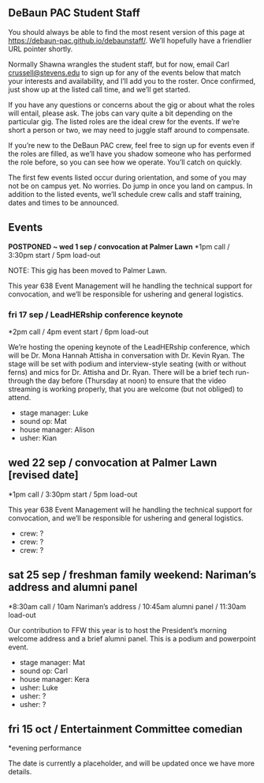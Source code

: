 ## DeBaun PAC Student Staff

You should always be able to find the most resent version of this page at <https://debaun-pac.github.io/debaunstaff/>. We’ll hopefully have a friendlier URL pointer shortly.

Normally Shawna wrangles the student staff, but for now, email Carl <crussell@stevens.edu> to sign up for any of the events below that match your interests and availability, and I’ll add you to the roster. Once confirmed, just show up at the listed call time, and we’ll get started.

If you have any questions or concerns about the gig or about what the roles will entail, please ask. The jobs can vary quite a bit depending on the particular gig. The listed roles are the ideal crew for the events. If we’re short a person or two, we may need to juggle staff around to compensate.

If you’re new to the DeBaun PAC crew, feel free to sign up for events even if the roles are filled, as we’ll have you shadow someone who has performed the role before, so you can see how we operate. You’ll catch on quickly.

The first few events listed occur during orientation, and some of you may not be on campus yet. No worries. Do jump in once you land on campus.
In addition to the listed events, we’ll schedule crew calls and staff training, dates and times to be announced.

## Events

**POSTPONED ~ wed 1 sep / convocation at Palmer Lawn**
*1pm call / 3:30pm start / 5pm load-out

NOTE: This gig has been moved to Palmer Lawn. 

This year 638 Event Management will he handling the technical support for convocation, and we’ll be responsible for ushering and general logistics.


### fri 17 sep / LeadHERship conference keynote
*2pm call / 4pm event start / 6pm load-out

We’re hosting the opening keynote of the LeadHERship conference, which will be Dr. Mona Hannah Attisha in conversation with Dr. Kevin Ryan. The stage will be set with podium and interview-style seating (with or without ferns) and mics for Dr. Attisha and Dr. Ryan.
There will be a brief tech run-through the day before (Thursday at noon) to ensure that the video streaming is working properly, that you are welcome (but not obliged) to attend.

- stage manager: Luke
- sound op: Mat
- house manager: Alison
- usher: Kian


## wed 22 sep / convocation at Palmer Lawn [revised date]
*1pm call / 3:30pm start / 5pm load-out

This year 638 Event Management will he handling the technical support for convocation, and we’ll be responsible for ushering and general logistics.

- crew: ?
- crew: ?
- crew: ?


## sat 25 sep / freshman family weekend: Nariman’s address and alumni panel
*8:30am call / 10am Nariman’s address / 10:45am alumni panel / 11:30am load-out

Our contribution to FFW this year is to host the President’s morning welcome address and a brief alumni panel. This is a podium and powerpoint event.

- stage manager: Mat
- sound op: Carl
- house manager: Kera
- usher: Luke
- usher: ?
- usher: ?


## fri 15 oct / Entertainment Committee comedian
*evening performance

The date is currently a placeholder, and will be updated once we have more details.

